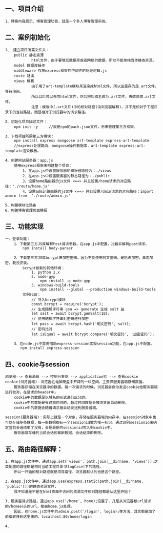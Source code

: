  
## 一、项目介绍
    1、博客内容展示、博客管理功能，就是一个多人博客管理系统。

## 二、案例初始化 
    1、 建立项目所需文件夹：
        public 静态资源
                html文件，由于要填充数据库或者网络的数据，所以不能单纯当作静态资源。
        model 数据库操作
        middleware 存放express框架的中间件的处理逻辑.js
        route 路由
        views 模板
                由于用了art-template模块来渲染成html文件，所以这里存的是.art文件，等待渲染。
                所以以后可以先写html文件，然后把后缀名改为.art文件，再改装成.art文件。
                注意：模版中(.art文件)中的相对路径(由浏览器解释)，并不是相对于工程目录下的当前路径，而是相对于浏览器中的请求路径。

    2、初始化项目描述文件：
        npm init -y     //就是npm的pack.json文件，用来管理第三方框架。

    3、下载项目所需第三方模块：
        npm install express mongoose art-template express-art-template
        //express处理路由，mongoose操作数据库，art-template express-art-template渲染模板。

    4、创建网站服务器：app.js
        使用express框架来构建整个项目：
            1、在app.js中设置服务器的模板根路径为：./views
            2、在app.js中设置服务器的静态路径为：./public
            3、设置home路由器的js文件 <==> 并且设置/home请求的对应路径：'./route/home.js'
            4、设置admin路由器的js文件 <==> 并且设置/dmin请求的对应路径：import admin from  './route/admin.js'

    5、构建模块化路由
    6、构建博客管理页面模板

## 三、功能实现 
    一、登录功能：
        1、下载第三方JS库解释Post请求参数。在app.js中配置，拦截并解析post请求。
            npm install body-parser

        2、下载第三方JS库bcrypt来加密密码。因为不能使用明文密码。是哈希加密，单向加密。我没安装。
            bcrypt依赖的其他环境：
                1. python 2.x
                2. node-gyp
                    npm install -g node-gyp
                3. windows-build-tools
                    npm install --global --production windows-build-tools
            实例代码：
                // 导入bcrypt模块
                const bcrypt = require('bcrypt');
                // 生成随机字符串 gen => generate 生成 salt 盐
                let salt = await bcrypt.genSalt(10);
                // 使用随机字符串对密码进行加密
                let pass = await bcrypt.hash('明文密码', salt);
                // 密码比对
                let isEqual = await bcrypt.compare('明文密码', '加密密码');

        3、在node.js中需要借助express-session实现session功能，在app.js中配置。
           npm install express-session
        


## 四、cookie与session
    浏览器--> 查看源码 --> 控制台右侧 --> application栏 --> 查看cookie
    cookie(浏览器端)：浏览器在电脑硬盘中开辟的一块空间，主要供服务器端存储数据。
        服务器存储在浏览器中的数据。每一次请求的时候，浏览器会自动发送cookie给服务器端进行校对，在请求的header中。
        cookie中的数据是以域名的形式进行区分的。
        cookie中的数据是有过期时间的，超过时间数据会被浏览器自动删除。
        cookie中的数据会随着请求被自动发送到服务器端。

    session(服务器端)：实际上就是一个对象，存储在服务器端的内存中，在session对象中也可以存储多条数据，每一条数据都有一个sessionid做为唯一标识。通过识别sessionid来确定当前会话结束了没有，会把最新的sessionid写入到cookie中。
        服务器端存储的当前会话的最新数据。会话结束即删除。

    
## 五、路由路径解释：
    1、在app.js文件中，通过app.set('views', path.join(__dirname, 'views'));之类配置的路径都是相对当前工程目录(BlogCase)下的路径。
        所以一开始的相对路径就是项目路径，浏览器默认的也是这个路径。

    2、在app.js文件中，通过app.use(express.static(path.join(__dirname, 'public')))的静态资源文件，
        我不知道是不是在html页面中访问的资源文件相对路径都是从这里开始？

    3、服务器请求路径，通过app.use('/home', home);设置了，凡是从浏览器根url请求的/home开头的url，都由home.js处理。
        因此，在home.js文件中的admin.post('/login', login);等方法，其实都是加了前缀转移到这里来的，localhost:80/home/login
        
    4、

